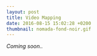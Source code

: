 ```yaml
---
layout: post
title: Video Mapping
date: 2016-08-15 15:02:28 +0200
thumbnail: nomada-fond-noir.gif
---
```


_Coming soon.._
